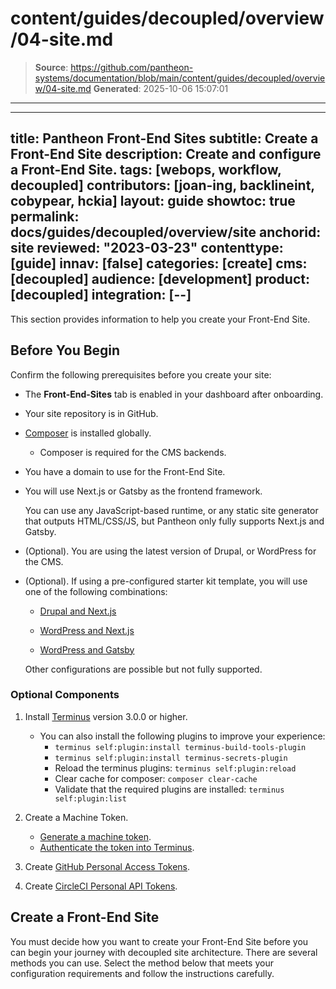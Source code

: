 # content/guides/decoupled/overview/04-site.md

> **Source**: https://github.com/pantheon-systems/documentation/blob/main/content/guides/decoupled/overview/04-site.md
> **Generated**: 2025-10-06 15:07:01

---

---
title: Pantheon Front-End Sites
subtitle: Create a Front-End Site
description: Create and configure a Front-End Site.
tags: [webops, workflow, decoupled]
contributors: [joan-ing, backlineint, cobypear, hckia]
layout: guide
showtoc: true
permalink: docs/guides/decoupled/overview/site
anchorid: site
reviewed: "2023-03-23"
contenttype: [guide]
innav: [false]
categories: [create]
cms: [decoupled]
audience: [development]
product: [decoupled]
integration: [--]
---

This section provides information to help you create your Front-End Site.

## Before You Begin

Confirm the following prerequisites before you create your site:

- The **Front-End-Sites** tab is enabled in your dashboard after onboarding.

- Your site repository is in GitHub.

- [Composer](https://getcomposer.org/download/) is installed globally.

    - Composer is required for the CMS backends.

- You have a domain to use for the Front-End Site.

- You will use Next.js or Gatsby as the frontend framework.

    <Alert title="Note"  type="info" >

    You can use any JavaScript-based runtime, or any static site generator that outputs HTML/CSS/JS, but Pantheon only fully supports Next.js and Gatsby.

    </Alert>

- (Optional). You are using the latest version of Drupal, or WordPress for the CMS.

- (Optional). If using a pre-configured starter kit template, you will use one of the following combinations:

    - [Drupal and Next.js](/guides/decoupled/drupal-nextjs-frontend-starters/)

    - [WordPress and Next.js](/guides/decoupled/wp-nextjs-frontend-starters/)

    - [WordPress and Gatsby](/guides/decoupled/wp-gatsby-frontend-starters/)

    <Alert title="Note"  type="info" >

    Other configurations are possible but not fully supported.

    </Alert>


### Optional Components

1. Install [Terminus](/terminus/install) version 3.0.0 or higher.
    - You can also install the following plugins to improve your experience:
       - `terminus self:plugin:install terminus-build-tools-plugin`
       - `terminus self:plugin:install terminus-secrets-plugin`
       - Reload the terminus plugins: `terminus self:plugin:reload`
       - Clear cache for composer: `composer clear-cache`
       - Validate that the required plugins are installed: `terminus self:plugin:list`

1. Create a Machine Token.
    - [Generate a machine token](/machine-tokens#create-a-machine-token).
    - [Authenticate the token into Terminus](/machine-tokens#authenticate-into-terminus).

1. Create [GitHub Personal Access Tokens](https://github.com/settings/tokens).

1. Create [CircleCI Personal API Tokens](https://app.circleci.com/settings/user/tokens).


## Create a Front-End Site

You must decide how you want to create your Front-End Site before you can begin your journey with decoupled site architecture. There are several methods you can use. Select the method below that meets your configuration requirements and follow the instructions carefully.

<Partial file="decoupled-site-creation-options.md" />